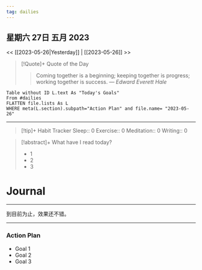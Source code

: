 ```yaml
---
tag: dailies
---
```

## 星期六 27日 五月 2023
<< [[2023-05-26|Yesterday]] | [[2023-05-26]] >>
> [!Quote]+ Quote of the Day
> > Coming together is a beginning; keeping together is progress; working together is success.
> — <cite>Edward Everett Hale</cite>


```dataview
Table without ID L.text As "Today's Goals"
From #dailies 
FLATTEN file.lists As L
WHERE meta(L.section).subpath="Action Plan" and file.name= "2023-05-26"
```
---


> [!tip]+ Habit Tracker
> Sleep:: 0
> Exercise:: 0
> Meditation:: 0
> Writing:: 0


> [!abstract]+ What have I read today?
> - 1
> - 2
> - 3

# Journal

---

到目前为止，效果还不错。





---
### Action Plan
- Goal 1 
- Goal 2
- Goal 3
